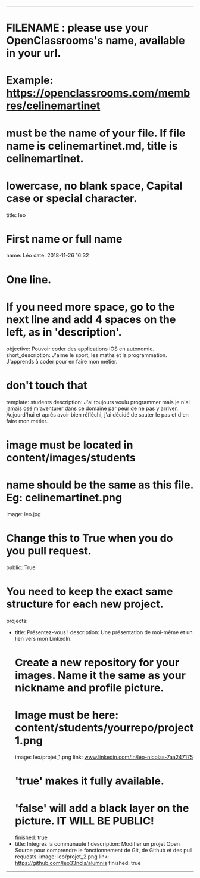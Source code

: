 ---

# FILENAME : please use your OpenClassrooms's name, available in your url.
# Example: https://openclassrooms.com/membres/celinemartinet
# must be the name of your file. If file name is celinemartinet.md, title is celinemartinet.
# lowercase, no blank space, Capital case or special character.
title: leo

# First name or full name
name: Léo
date: 2018-11-26 16:32

# One line.
# If you need more space, go to the next line and add 4 spaces on the left, as in 'description'.
objective: Pouvoir coder des applications iOS en autonomie.
short_description: J'aime le sport, les maths et la programmation. J'apprends à coder pour en faire mon métier.

# don't touch that
template: students
description:
    J'ai toujours voulu programmer mais je n'ai jamais osé m'aventurer dans ce domaine par peur de ne pas y arriver. Aujourd'hui et après avoir bien réfléchi, j'ai décidé de sauter le pas et d'en faire mon métier.

# image must be located in content/images/students
# name should be the same as this file. Eg: celinemartinet.png
image: leo.jpg

# Change this to True when you do you pull request.
public: True

# You need to keep the exact same structure for each new project.
projects:
  - title: Présentez-vous !
    description: Une présentation de moi-même et un lien vers mon LinkedIn.
    # Create a new repository for your images. Name it the same as your nickname and profile picture.
    # Image must be here: content/students/yourrepo/project1.png
    image: leo/projet_1.png
    link: www.linkedin.com/in/léo-nicolas-7aa247175
    # 'true' makes it fully available.
    # 'false' will add a black layer on the picture. IT WILL BE PUBLIC!
    finished: true
  - title: Intégrez la communauté !
    description: Modifier un projet Open Source pour comprendre le fonctionnement de Git, de Github et des pull requests. 
    image: leo/projet_2.png
    link: https://github.com/leo33ncls/alumnis
    finished: true
---